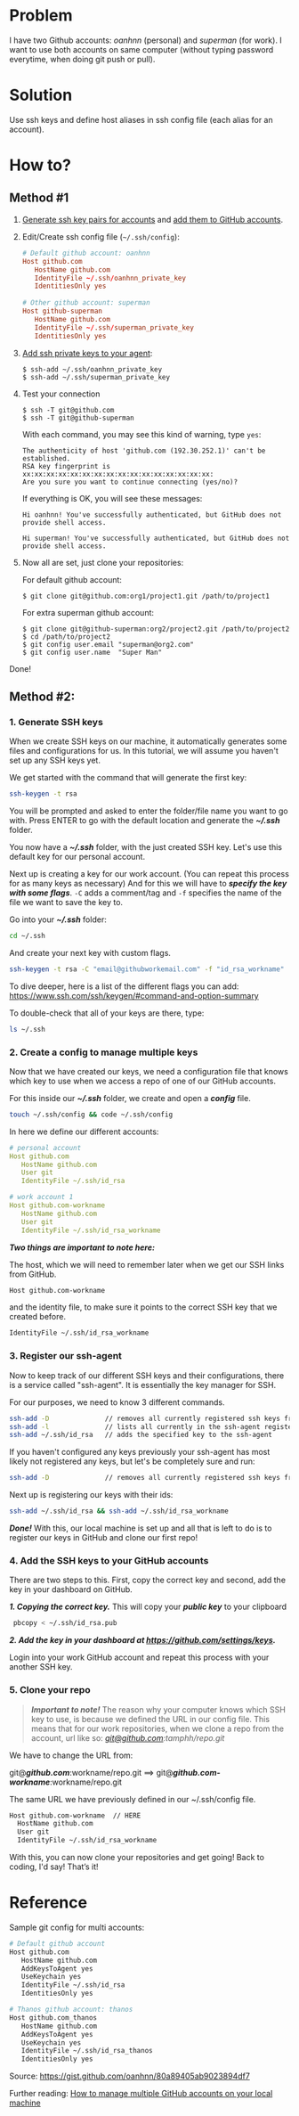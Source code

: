 
# Problem
I have two Github accounts: *oanhnn* (personal) and *superman* (for work).
I want to use both accounts on same computer (without typing password everytime, when doing git push or pull).

# Solution
Use ssh keys and define host aliases in ssh config file (each alias for an account).

# How to?
## Method #1
1. [Generate ssh key pairs for accounts](https://help.github.com/articles/generating-a-new-ssh-key/) and [add them to GitHub accounts](https://help.github.com/articles/adding-a-new-ssh-key-to-your-github-account/).
2. Edit/Create ssh config file (`~/.ssh/config`):

   ```conf
   # Default github account: oanhnn
   Host github.com
      HostName github.com
      IdentityFile ~/.ssh/oanhnn_private_key
      IdentitiesOnly yes
      
   # Other github account: superman
   Host github-superman
      HostName github.com
      IdentityFile ~/.ssh/superman_private_key
      IdentitiesOnly yes
   ```
   
3. [Add ssh private keys to your agent](https://help.github.com/articles/adding-a-new-ssh-key-to-the-ssh-agent/):

   ```shell
   $ ssh-add ~/.ssh/oanhnn_private_key
   $ ssh-add ~/.ssh/superman_private_key
   ```

4. Test your connection

   ```shell
   $ ssh -T git@github.com
   $ ssh -T git@github-superman
   ```

   With each command, you may see this kind of warning, type `yes`:

   ```shell
   The authenticity of host 'github.com (192.30.252.1)' can't be established.
   RSA key fingerprint is xx:xx:xx:xx:xx:xx:xx:xx:xx:xx:xx:xx:xx:xx:xx:xx:
   Are you sure you want to continue connecting (yes/no)?
   ```

   If everything is OK, you will see these messages:

   ```shell
   Hi oanhnn! You've successfully authenticated, but GitHub does not provide shell access.
   ```
   
   ```shell
   Hi superman! You've successfully authenticated, but GitHub does not provide shell access.
   ```

5. Now all are set, just clone your repositories:
   
   For default github account:
   ```shell
   $ git clone git@github.com:org1/project1.git /path/to/project1
   ```
   
   For extra superman github account:
   ```shell
   $ git clone git@github-superman:org2/project2.git /path/to/project2
   $ cd /path/to/project2
   $ git config user.email "superman@org2.com"
   $ git config user.name  "Super Man"
   ```

Done!

## Method #2:
### 1. Generate SSH keys
When we create SSH keys on our machine, it automatically generates some files and configurations for us. In this tutorial, we will assume you haven't set up any SSH keys yet.

We get started with the command that will generate the first key:
```sh
ssh-keygen -t rsa
```
You will be prompted and asked to enter the folder/file name you want to go with. Press ENTER to go with the default location and generate the ***~/.ssh*** folder.

You now have a ***~/.ssh*** folder, with the just created SSH key. Let's use this default key for our personal account.

Next up is creating a key for our work account. (You can repeat this process for as many keys as necessary) And for this we will have to ***specify the key with some flags***. ```-C``` adds a comment/tag and ```-f``` specifies the name of the file we want to save the key to.

Go into your ***~/.ssh*** folder:
```sh
cd ~/.ssh
```

And create your next key with custom flags.
```sh
ssh-keygen -t rsa -C "email@githubworkemail.com" -f "id_rsa_workname"
```
To dive deeper, here is a list of the different flags you can add:
https://www.ssh.com/ssh/keygen/#command-and-option-summary

To double-check that all of your keys are there, type:
```sh
ls ~/.ssh
```
### 2. Create a config to manage multiple keys
Now that we have created our keys, we need a configuration file that knows which key to use when we access a repo of one of our GitHub accounts.

For this inside our ***~/.ssh*** folder, we create and open a ***config*** file.
```sh
touch ~/.ssh/config && code ~/.ssh/config
```
In here we define our different accounts:
```yaml
# personal account
Host github.com
   HostName github.com
   User git
   IdentityFile ~/.ssh/id_rsa

# work account 1
Host github.com-workname
   HostName github.com
   User git
   IdentityFile ~/.ssh/id_rsa_workname
```
***Two things are important to note here:***

The host, which we will need to remember later when we get our SSH links from GitHub.
```sh
Host github.com-workname
```
and the identity file, to make sure it points to the correct SSH key that we created before.
```sh
IdentityFile ~/.ssh/id_rsa_workname
```
### 3. Register our ssh-agent
Now to keep track of our different SSH keys and their configurations, there is a service called "ssh-agent". It is essentially the key manager for SSH.

For our purposes, we need to know 3 different commands.
```sh
ssh-add -D              // removes all currently registered ssh keys from the ssh-agent
ssh-add -l              // lists all currently in the ssh-agent registered ssh keys
ssh-add ~/.ssh/id_rsa   // adds the specified key to the ssh-agent
```
If you haven't configured any keys previously your ssh-agent has most likely not registered any keys, but let's be completely sure and run:
```sh
ssh-add -D              // removes all currently registered ssh keys from the ssh-agent
```
Next up is registering our keys with their ids:
```sh
ssh-add ~/.ssh/id_rsa && ssh-add ~/.ssh/id_rsa_workname
```
***Done!*** With this, our local machine is set up and all that is left to do is to register our keys in GitHub and clone our first repo!
### 4. Add the SSH keys to your GitHub accounts
There are two steps to this. First, copy the correct key and second, add the key in your dashboard on GitHub.

***1. Copying the correct key.***
This will copy your ***public key*** to your clipboard
```sh
 pbcopy < ~/.ssh/id_rsa.pub
```

***2. Add the key in your dashboard at https://github.com/settings/keys.***

Login into your work GitHub account and repeat this process with your another SSH key.

### 5. Clone your repo
> ***Important to note!*** The reason why your computer knows which SSH key to use, is because we defined the URL in our config file.
This means that for our work repositories, when we clone a repo from the account, url like so: *git@github.com:tamphh/repo.git*

We have to change the URL from:

git@***github.com***:workname/repo.git ==> git@***github.com-workname***:workname/repo.git

The same URL we have previously defined in our ~/.ssh/config file.
```sh
Host github.com-workname  // HERE
  HostName github.com
  User git
  IdentityFile ~/.ssh/id_rsa_workname
```
With this, you can now clone your repositories and get going! Back to coding, I'd say!
That’s it!

# Reference

Sample git config for multi accounts:
```sh
# Default github account
Host github.com
   HostName github.com
   AddKeysToAgent yes
   UseKeychain yes
   IdentityFile ~/.ssh/id_rsa
   IdentitiesOnly yes

# Thanos github account: thanos
Host github.com_thanos
   HostName github.com
   AddKeysToAgent yes
   UseKeychain yes
   IdentityFile ~/.ssh/id_rsa_thanos
   IdentitiesOnly yes
```

Source: https://gist.github.com/oanhnn/80a89405ab9023894df7

Further reading: [How to manage multiple GitHub accounts on your local machine](https://dev.to/codetraveling/how-to-manage-multiple-github-accounts-on-your-local-machine-3gj0)
